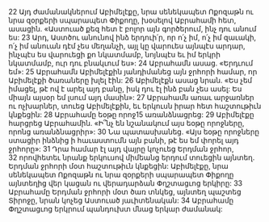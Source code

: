 22 Այդ ժամանակներում Աբիմելէքը, նրա սենեկապետ Ոքոզաթն ու նրա զօրքերի սպարապետ Փիքողը, խօսելով Աբրահամի հետ, ասացին. «Աստուած քեզ հետ է բոլոր այն գործերում, ինչ դու անում ես: 23 Արդ, Աստծու անունով ինձ երդուի՛ր, որ ո՛չ իմ, ո՛չ իմ զաւակի, ո՛չ իմ անուան դէմ չես մեղանչի, այլ կը վարուես այնպէս արդար, ինչպէս ես վարուեցի քո նկատմամբ, նոյնպէս եւ իմ երկրի նկատմամբ, ուր դու բնակւում ես»: 24 Աբրահամն ասաց. «Երդւում եմ»: 25 Աբրահամն Աբիմելէքին յանդիմանեց այն ջրհորի համար, որ Աբիմելէքի ծառաները խլել էին: 26 Աբիմելէքն ասաց նրան. «Ես չեմ իմացել, թէ ով է արել այդ բանը, իսկ դու էլ ինձ բան չես ասել: Ես միայն այսօր եմ լսում այդ մասին»: 27 Աբրահամն առաւ արջառներ ու ոչխարներ, տուեց Աբիմելէքին, եւ երկուսն իրար հետ հաշտութիւն կնքեցին: 28 Աբրահամը եօթը որոջ15 առանձնացրեց: 29 Աբիմելէքը հարցրեց Աբրահամին. «Ի՞նչ են նշանակում այս եօթը որոջները, որոնց առանձնացրիր»: 30 Նա պատասխանեց. «Այս եօթը որոջները ստացիր ինձնից ի հաւաստումն այն բանի, թէ ես եմ փորել այդ ջրհորը»: 31 Դրա համար էլ այդ վայրը կոչուեց Երդման ջրհոր, 32 որովհետեւ նրանք երկուսով միմեանց երդում տուեցին այնտեղ. Երդման ջրհորի մօտ հաշտութիւն կնքեցին: Աբիմելէքը, նրա սենեկապետ Ոքոզաթն ու նրա զօրքերի սպարապետ Փիքողը այնտեղից վեր կացան ու վերադարձան Փղշտացւոց երկիրը:
33 Աբրահամը Երդման ջրհորի մօտ ծառ տնկեց, այնտեղ պաշտեց Տիրոջը, նրան կոչեց Աստուած յաւիտենական: 34 Աբրահամը Փղշտացւոց երկրում պանդուխտ մնաց երկար ժամանակ:
